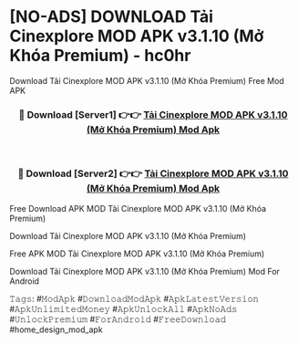 # [NO-ADS] DOWNLOAD Tải Cinexplore MOD APK v3.1.10 (Mở Khóa Premium) - hc0hr
Download Tải Cinexplore MOD APK v3.1.10 (Mở Khóa Premium) Free Mod APK

<div align="center">
<h3>🔴 Download [Server1] 👉👉 <a href="https://apk-comot.site?title=Tải_Cinexplore_MOD_APK_v3.1.10_(Mở_Khóa_Premium)">Tải Cinexplore MOD APK v3.1.10 (Mở Khóa Premium) Mod Apk</a></h3><br>

<h3>🔴 Download [Server2] 👉👉 <a href="https://apk-comot.site?title=Tải_Cinexplore_MOD_APK_v3.1.10_(Mở_Khóa_Premium)">Tải Cinexplore MOD APK v3.1.10 (Mở Khóa Premium) Mod Apk</a></h3>
</div>


Free Download APK MOD Tải Cinexplore MOD APK v3.1.10 (Mở Khóa Premium)

Download Tải Cinexplore MOD APK v3.1.10 (Mở Khóa Premium) 

Free APK MOD Tải Cinexplore MOD APK v3.1.10 (Mở Khóa Premium) 

Download Tải Cinexplore MOD APK v3.1.10 (Mở Khóa Premium) Mod For Android

𝚃𝚊𝚐𝚜: #𝙼𝚘𝚍𝙰𝚙𝚔 #𝙳𝚘𝚠𝚗𝚕𝚘𝚊𝚍𝙼𝚘𝚍𝙰𝚙𝚔 #𝙰𝚙𝚔𝙻𝚊𝚝𝚎𝚜𝚝𝚅𝚎𝚛𝚜𝚒𝚘𝚗 #𝙰𝚙𝚔𝚄𝚗𝚕𝚒𝚖𝚒𝚝𝚎𝚍𝙼𝚘𝚗𝚎𝚢 #𝙰𝚙𝚔𝚄𝚗𝚕𝚘𝚌𝚔𝙰𝚕𝚕 #𝙰𝚙𝚔𝙽𝚘𝙰𝚍𝚜 #𝚄𝚗𝚕𝚘𝚌𝚔𝙿𝚛𝚎𝚖𝚒𝚞𝚖 #𝙵𝚘𝚛𝙰𝚗𝚍𝚛𝚘𝚒𝚍 #𝙵𝚛𝚎𝚎𝙳𝚘𝚠𝚗𝚕𝚘𝚊𝚍 #home_design_mod_apk